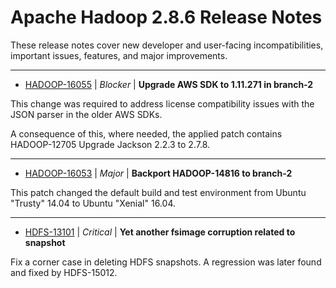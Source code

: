 
<!---
# Licensed to the Apache Software Foundation (ASF) under one
# or more contributor license agreements.  See the NOTICE file
# distributed with this work for additional information
# regarding copyright ownership.  The ASF licenses this file
# to you under the Apache License, Version 2.0 (the
# "License"); you may not use this file except in compliance
# with the License.  You may obtain a copy of the License at
#
#     http://www.apache.org/licenses/LICENSE-2.0
#
# Unless required by applicable law or agreed to in writing, software
# distributed under the License is distributed on an "AS IS" BASIS,
# WITHOUT WARRANTIES OR CONDITIONS OF ANY KIND, either express or implied.
# See the License for the specific language governing permissions and
# limitations under the License.
-->
# Apache Hadoop  2.8.6 Release Notes

These release notes cover new developer and user-facing incompatibilities, important issues, features, and major improvements.


---

* [HADOOP-16055](https://issues.apache.org/jira/browse/HADOOP-16055) | *Blocker* | **Upgrade AWS SDK to 1.11.271 in branch-2**

This change was required to address license compatibility issues with the JSON parser in the older AWS SDKs.

A consequence of this, where needed, the applied patch contains HADOOP-12705 Upgrade Jackson 2.2.3 to 2.7.8.


---

* [HADOOP-16053](https://issues.apache.org/jira/browse/HADOOP-16053) | *Major* | **Backport HADOOP-14816 to branch-2**

This patch changed the default build and test environment from Ubuntu "Trusty" 14.04 to Ubuntu "Xenial" 16.04.


---

* [HDFS-13101](https://issues.apache.org/jira/browse/HDFS-13101) | *Critical* | **Yet another fsimage corruption related to snapshot**

Fix a corner case in deleting HDFS snapshots. A regression was later found and fixed by HDFS-15012.



